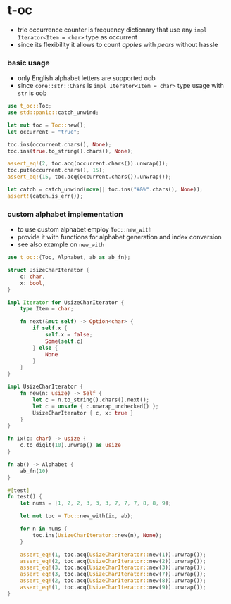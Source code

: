 # t-oc
 - trie occurrence counter is frequency dictionary that use any `impl Iterator<Item = char>` type as occurrent
 - since its flexibility it allows to count _apples_ with _pears_ without hassle


### basic usage

- only English alphabet letters are supported oob
- since `core::str::Chars` is `impl Iterator<Item = char>` type usage with `str` is oob

```rust
use t_oc::Toc;
use std::panic::catch_unwind;

let mut toc = Toc::new();
let occurrent = "true";

toc.ins(occurrent.chars(), None);
toc.ins(true.to_string().chars(), None);

assert_eq!(2, toc.acq(occurrent.chars()).unwrap());
toc.put(occurrent.chars(), 15);
assert_eq!(15, toc.acq(occurrent.chars()).unwrap());

let catch = catch_unwind(move|| toc.ins("#&%".chars(), None));
assert!(catch.is_err());
```

### custom alphabet implementation

- to use custom alphabet employ `Toc::new_with`
- provide it with functions for alphabet generation and index conversion
- see also example on `new_with`

```rust
use t_oc::{Toc, Alphabet, ab as ab_fn};

struct UsizeCharIterator {
    c: char,
    x: bool,
}

impl Iterator for UsizeCharIterator {
    type Item = char;

    fn next(&mut self) -> Option<char> {
        if self.x {
            self.x = false;
            Some(self.c)
        } else {
            None
        }
    }
}

impl UsizeCharIterator {
    fn new(n: usize) -> Self {
        let c = n.to_string().chars().next();
        let c = unsafe { c.unwrap_unchecked() };
        UsizeCharIterator { c, x: true }
    }
}

fn ix(c: char) -> usize {
    c.to_digit(10).unwrap() as usize
}

fn ab() -> Alphabet {
    ab_fn(10)
}

#[test]
fn test() {
    let nums = [1, 2, 2, 3, 3, 3, 7, 7, 7, 8, 8, 9];

    let mut toc = Toc::new_with(ix, ab);

    for n in nums {
        toc.ins(UsizeCharIterator::new(n), None);
    }

    assert_eq!(1, toc.acq(UsizeCharIterator::new(1)).unwrap());
    assert_eq!(2, toc.acq(UsizeCharIterator::new(2)).unwrap());
    assert_eq!(3, toc.acq(UsizeCharIterator::new(3)).unwrap());
    assert_eq!(3, toc.acq(UsizeCharIterator::new(7)).unwrap());
    assert_eq!(2, toc.acq(UsizeCharIterator::new(8)).unwrap());
    assert_eq!(1, toc.acq(UsizeCharIterator::new(9)).unwrap());
}
```
